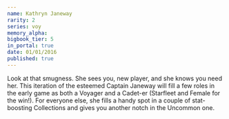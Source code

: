 ```yaml
---
name: Kathryn Janeway
rarity: 2
series: voy
memory_alpha:
bigbook_tier: 5
in_portal: true
date: 01/01/2016
published: true
---
```


Look at that smugness. She sees you, new player, and she knows you need her. This iteration of the esteemed Captain Janeway will fill a few roles in the early game as both a Voyager and a Cadet-er (Starfleet and Female for the win!). For everyone else, she fills a handy spot in a couple of stat-boosting Collections and gives you another notch in the Uncommon one.
